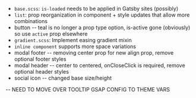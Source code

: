 - `base.scss`: `is-loaded` needs to be applied in Gatsby sites (possibly)
- `list`: prop reorganization in component + style updates that allow more combinations
- button -- teal is no longer a prop type option, is-active gone (obviously) so use `active` prop elsewhere
- `gradient.scss`: Implement easing gradient mixin
- `inline component` supports more space variations
- modal footer -- removing center prop for new align prop, remove optional footer styles
- modal header -- center to centered, onCloseClick is required, remove optional header styles
- social icon -- changed base size/height

-- NEED TO MOVE OVER TOOLTIP GSAP CONFIG TO THEME VARS
